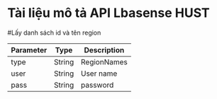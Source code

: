 # Tài liệu mô tả API Lbasense HUST

#Lấy danh sách id và tên region

| Parameter   | Type            |		Description               |
|--------------| ------------------|-----------------------------|
| type   | String             | RegionNames          |
| user       | String	            | User name    |
| pass       | String         | password          |
